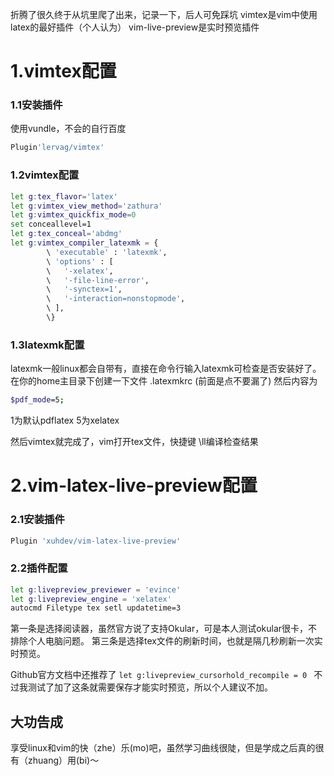 ﻿折腾了很久终于从坑里爬了出来，记录一下，后人可免踩坑
vimtex是vim中使用latex的最好插件（个人认为）
vim-live-preview是实时预览插件
# 1.vimtex配置
### 1.1安装插件
使用vundle，不会的自行百度

```bash
Plugin'lervag/vimtex'
```

### 1.2vimtex配置

```bash
let g:tex_flavor='latex'
let g:vimtex_view_method='zathura'
let g:vimtex_quickfix_mode=0
set conceallevel=1
let g:tex_conceal='abdmg'
let g:vimtex_compiler_latexmk = { 
        \ 'executable' : 'latexmk',
        \ 'options' : [ 
        \   '-xelatex',
        \   '-file-line-error',
        \   '-synctex=1',
        \   '-interaction=nonstopmode',
        \ ],
        \}
```
### 1.3latexmk配置
latexmk一般linux都会自带有，直接在命令行输入latexmk可检查是否安装好了。
在你的home主目录下创建一下文件 .latexmkrc  (前面是点不要漏了)
然后内容为

```bash
$pdf_mode=5;
```
1为默认pdflatex
5为xelatex

然后vimtex就完成了，vim打开tex文件，快捷键 \ll编译检查结果

# 2.vim-latex-live-preview配置
### 2.1安装插件

```bash
Plugin 'xuhdev/vim-latex-live-preview'
```
### 2.2插件配置

```bash
let g:livepreview_previewer = 'evince'
let g:livepreview_engine = 'xelatex'
autocmd Filetype tex setl updatetime=3
```
第一条是选择阅读器，虽然官方说了支持Okular，可是本人测试okular很卡，不排除个人电脑问题。
第三条是选择tex文件的刷新时间，也就是隔几秒刷新一次实时预览。

Github官方文档中还推荐了
`let g:livepreview_cursorhold_recompile = 0
`
不过我测试了加了这条就需要保存才能实时预览，所以个人建议不加。

## 大功告成
享受linux和vim的快（zhe）乐(mo)吧，虽然学习曲线很陡，但是学成之后真的很有（zhuang）用(bi)～


